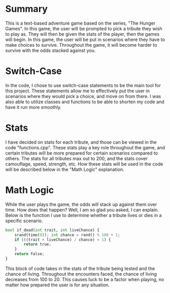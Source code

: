 # Summary

This is a text-based adventure game based on the series, "The Hunger Games". In this game, the user will be prompted to pick a tribute they wish to play as. They will then be given the stats of the player, then the games will begin. In this game, the user will be put in scenarios where they have to make choices to survive. Throughout the game, it will become harder to survive with the odds stacked against you.

# Switch-Case

In the code, I chose to use switch-case statements to be the main tool for this project. These statements allow me to effectively put the user in scenarios where they would pick a choice, and move on from there. I was also able to utilize classes and functions to be able to shorten my code and have it run more smoothly.

# Stats

I have decided on stats for each tribute, and those can be viewed in the code "functions.cpp". These stats play a key role throughout the game, and certain tributes will be more prepared for certain scenarios compared to others. The stats for all tributes max out to 200, and the stats cover camouflage, speed, strength, etc. How these stats will be used in the code will be described below in the "Math Logic" explanation. 

# Math Logic

While the user plays the game, the odds will stack up against them over time. How does that happen? Well, I am so glad you asked, I can explain. Below is the function I use to determine whether a tribute lives or dies in a specific scenario. 

```python
bool if_dead(int trait, int liveChance) {
    srand(time(0)); int chance = rand() % 100 + 1;
    if (((trait + liveChance) / chance) < 1) {
        return true;
    }
    return false;
}
```

This block of code takes in the stats of the tribute being tested and the chance of living. Throughout the encounters faced, the chance of living decreases from 100 to 20. This causes luck to be a factor when playing, no matter how prepared the user is for any situation.
